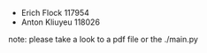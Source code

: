 - Erich Flock 117954
- Anton Kliuyeu 118026

note: please take a look to a pdf file or the ./main.py